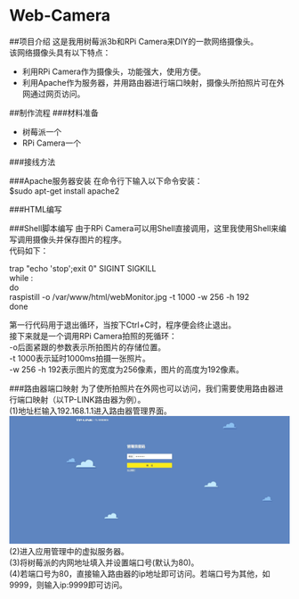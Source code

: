 # Web-Camera
##项目介绍
这是我用树莓派3b和RPi Camera来DIY的一款网络摄像头。  
该网络摄像头具有以下特点：  
* 利用RPi Camera作为摄像头，功能强大，使用方便。  
* 利用Apache作为服务器，并用路由器进行端口映射，摄像头所拍照片可在外网通过网页访问。

##制作流程
###材料准备
* 树莓派一个  
* RPi Camera一个

###接线方法

###Apache服务器安装
在命令行下输入以下命令安装：  
$sudo apt-get install apache2  

###HTML编写

###Shell脚本编写
由于RPi Camera可以用Shell直接调用，这里我使用Shell来编写调用摄像头并保存图片的程序。  
代码如下：  

trap "echo 'stop';exit 0" SIGINT SIGKILL  
while :  
do  
    raspistill -o /var/www/html/webMonitor.jpg -t 1000 -w 256 -h 192  
done  

第一行代码用于退出循环，当按下Ctrl+C时，程序便会终止退出。  
接下来就是一个调用RPi Camera拍照的死循环：  
-o后面紧跟的参数表示所拍图片的存储位置。  
-t 1000表示延时1000ms拍摄一张照片。  
-w 256 -h 192表示图片的宽度为256像素，图片的高度为192像素。

###路由器端口映射
为了使所拍照片在外网也可以访问，我们需要使用路由器进行端口映射（以TP-LINK路由器为例）。  
(1)地址栏输入192.168.1.1进入路由器管理界面。  
![router1](https://github.com/Jason-Flash/Web-Camera/blob/master/image/router1.jpg)
(2)进入应用管理中的虚拟服务器。  
(3)将树莓派的内网地址填入并设置端口号(默认为80)。  
(4)若端口号为80，直接输入路由器的ip地址即可访问。若端口号为其他，如9999，则输入ip:9999即可访问。  

